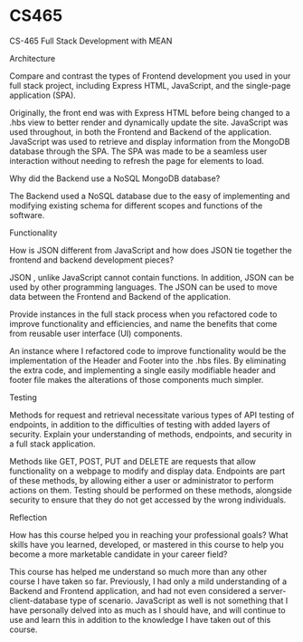 # CS465
CS-465 Full Stack Development with MEAN

Architecture

Compare and contrast the types of Frontend development you used in your full stack project, including Express HTML, JavaScript, and the single-page application (SPA).

Originally, the front end was with Express HTML before being changed to a .hbs view to better render and dynamically update the site. JavaScript was used throughout, in both the Frontend and Backend of the application. JavaScript was used to retrieve and display information from the MongoDB database through the SPA. The SPA was made to be a seamless user interaction without needing to refresh the page for elements to load.

Why did the Backend use a NoSQL MongoDB database?

The Backend used a NoSQL database due to the easy of implementing and modifying existing schema for different scopes and functions of the software. &nbsp;

Functionality

How is JSON different from JavaScript and how does JSON tie together the frontend and backend development pieces?

JSON , unlike JavaScript cannot contain functions. In addition, JSON can be used by other programming languages. The JSON can be used to move data between the Frontend and Backend of the application.

Provide instances in the full stack process when you refactored code to improve functionality and efficiencies, and name the benefits that come from reusable user interface (UI) components.

An instance where I refactored code to improve functionality would be the implementation of the Header and Footer into the .hbs files. By eliminating the extra code, and implementing a single easily modifiable header and footer file makes the alterations of those components much simpler.

Testing

Methods for request and retrieval necessitate various types of API testing of endpoints, in addition to the difficulties of testing with added layers of security. Explain your understanding of methods, endpoints, and security in a full stack application.

Methods like GET, POST, PUT and DELETE are requests that allow functionality on a webpage to modify and display data. Endpoints are part of these methods, by allowing either a user or administrator to perform actions on them. Testing should be performed on these methods, alongside security to ensure that they do not get accessed by the wrong individuals.

Reflection

How has this course helped you in reaching your professional goals? What skills have you learned, developed, or mastered in this course to help you become a more marketable candidate in your career field?

This course has helped me understand so much more than any other course I have taken so far. Previously, I had only a mild understanding of a Backend and Frontend application, and had not even considered a server-client-database type of scenario. JavaScript as well is not something that I have personally delved into as much as I should have, and will continue to use and learn this in addition to the knowledge I have taken out of this course.

&nbsp;
